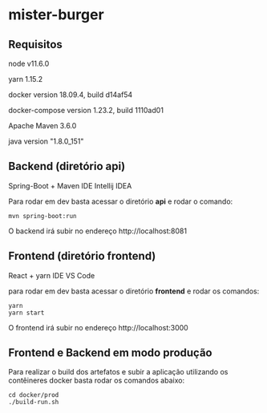 # mister-burger

## Requisitos

node v11.6.0

yarn 1.15.2

docker version 18.09.4, build d14af54

docker-compose version 1.23.2, build 1110ad01

Apache Maven 3.6.0

java version "1.8.0_151"

## Backend (diretório api)

Spring-Boot + Maven
IDE Intellij IDEA

Para rodar em dev basta acessar o diretório **api** e rodar o comando:
```
mvn spring-boot:run
```
O backend irá subir no endereço http://localhost:8081

## Frontend (diretório frontend)

React + yarn
IDE VS Code

para rodar em dev basta acessar o diretório **frontend** e rodar os comandos:
```
yarn
yarn start
```
O frontend irá subir no endereço http://localhost:3000

## Frontend e Backend em modo produção

Para realizar o build dos artefatos e subir a aplicação utilizando os contêineres docker basta rodar os comandos abaixo:
```
cd docker/prod
./build-run.sh
```
